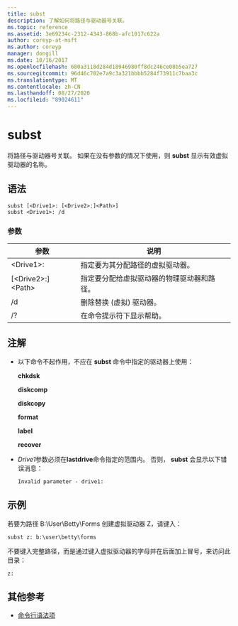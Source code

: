 ```yaml
---
title: subst
description: 了解如何将路径与驱动器号关联。
ms.topic: reference
ms.assetid: 3e69234c-2312-4343-868b-afc1017c622a
author: coreyp-at-msft
ms.author: coreyp
manager: dongill
ms.date: 10/16/2017
ms.openlocfilehash: 680a3118d284d18946980ff8dc246ce08b5ea727
ms.sourcegitcommit: 96d46c702e7a9c3a321bbbb5284f73911c7baa3c
ms.translationtype: MT
ms.contentlocale: zh-CN
ms.lasthandoff: 08/27/2020
ms.locfileid: "89024611"
---
```

# <a name="subst"></a>subst



将路径与驱动器号关联。 如果在没有参数的情况下使用，则 **subst** 显示有效虚拟驱动器的名称。



## <a name="syntax"></a>语法

```
subst [<Drive1>: [<Drive2>:]<Path>]
subst <Drive1>: /d
```

### <a name="parameters"></a>参数

|参数|说明|
|---------|-----------|
|\<Drive1>:|指定要为其分配路径的虚拟驱动器。|
|[\<Drive2>:]\<Path>|指定要分配给虚拟驱动器的物理驱动器和路径。|
|/d|删除替换 (虚拟) 驱动器。|
|/?|在命令提示符下显示帮助。|

## <a name="remarks"></a>注解

-   以下命令不起作用，不应在 **subst** 命令中指定的驱动器上使用：

    **chkdsk**

    **diskcomp**

    **diskcopy**

    **format**

    **label**

    **recover**
-   *Drive1*参数必须在**lastdrive**命令指定的范围内。 否则， **subst** 会显示以下错误消息：

    `Invalid parameter - drive1:`

## <a name="examples"></a><a name="BKMK_examples"></a>示例

若要为路径 B:\User\Betty\Forms 创建虚拟驱动器 Z，请键入：
```
subst z: b:\user\betty\forms
```
不要键入完整路径，而是通过键入虚拟驱动器的字母并在后面加上冒号，来访问此目录：
```
z:
```

## <a name="additional-references"></a>其他参考

- [命令行语法项](command-line-syntax-key.md)